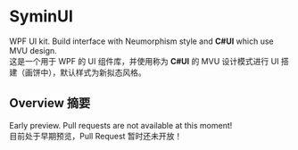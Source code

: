 # SyminUI

WPF UI kit. Build interface with Neumorphism style and **C#UI** which use MVU design.   
这是一个用于 WPF 的 UI 组件库，并使用称为 **C#UI** 的 MVU 设计模式进行 UI 搭建（画饼中），默认样式为新拟态风格。

## Overview 摘要

Early preview. Pull requests are not available at this moment!  
目前处于早期预览，Pull Request 暂时还未开放！

